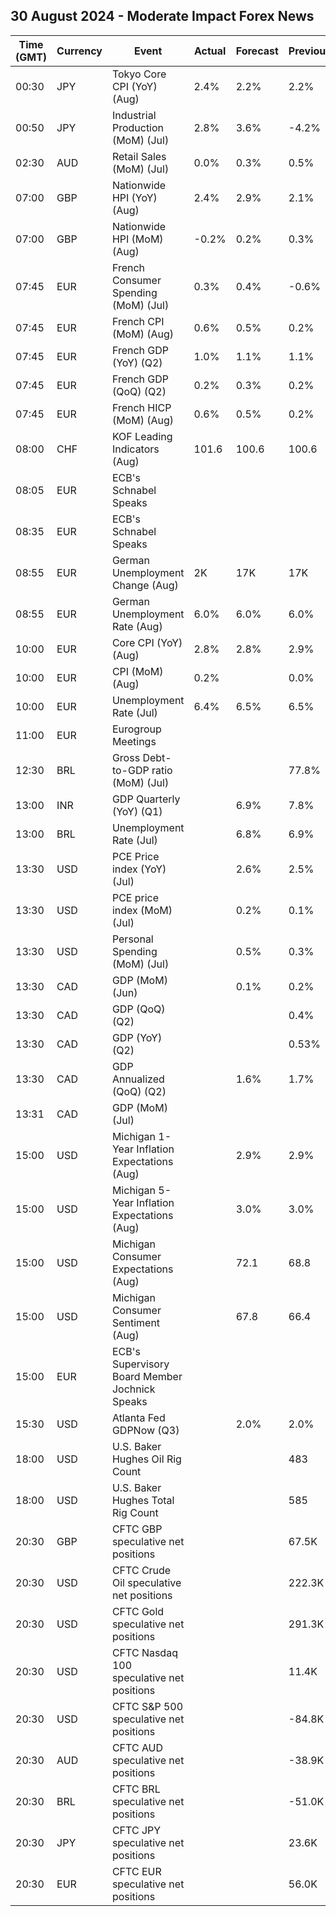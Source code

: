 ## 30 August 2024 - Moderate Impact Forex News

| Time (GMT) | Currency | Event | Actual | Forecast | Previous |
|------|----------|-------|--------|----------|----------|
| 00:30 | JPY | Tokyo Core CPI (YoY) (Aug) | 2.4% | 2.2% | 2.2% |
| 00:50 | JPY | Industrial Production (MoM) (Jul) | 2.8% | 3.6% | -4.2% |
| 02:30 | AUD | Retail Sales (MoM) (Jul) | 0.0% | 0.3% | 0.5% |
| 07:00 | GBP | Nationwide HPI (YoY) (Aug) | 2.4% | 2.9% | 2.1% |
| 07:00 | GBP | Nationwide HPI (MoM) (Aug) | -0.2% | 0.2% | 0.3% |
| 07:45 | EUR | French Consumer Spending (MoM) (Jul) | 0.3% | 0.4% | -0.6% |
| 07:45 | EUR | French CPI (MoM) (Aug) | 0.6% | 0.5% | 0.2% |
| 07:45 | EUR | French GDP (YoY) (Q2) | 1.0% | 1.1% | 1.1% |
| 07:45 | EUR | French GDP (QoQ) (Q2) | 0.2% | 0.3% | 0.2% |
| 07:45 | EUR | French HICP (MoM) (Aug) | 0.6% | 0.5% | 0.2% |
| 08:00 | CHF | KOF Leading Indicators (Aug) | 101.6 | 100.6 | 100.6 |
| 08:05 | EUR | ECB's Schnabel Speaks |  |  |  |
| 08:35 | EUR | ECB's Schnabel Speaks |  |  |  |
| 08:55 | EUR | German Unemployment Change (Aug) | 2K | 17K | 17K |
| 08:55 | EUR | German Unemployment Rate (Aug) | 6.0% | 6.0% | 6.0% |
| 10:00 | EUR | Core CPI (YoY) (Aug) | 2.8% | 2.8% | 2.9% |
| 10:00 | EUR | CPI (MoM) (Aug) | 0.2% |  | 0.0% |
| 10:00 | EUR | Unemployment Rate (Jul) | 6.4% | 6.5% | 6.5% |
| 11:00 | EUR | Eurogroup Meetings |  |  |  |
| 12:30 | BRL | Gross Debt-to-GDP ratio (MoM) (Jul) |  |  | 77.8% |
| 13:00 | INR | GDP Quarterly (YoY) (Q1) |  | 6.9% | 7.8% |
| 13:00 | BRL | Unemployment Rate (Jul) |  | 6.8% | 6.9% |
| 13:30 | USD | PCE Price index (YoY) (Jul) |  | 2.6% | 2.5% |
| 13:30 | USD | PCE price index (MoM) (Jul) |  | 0.2% | 0.1% |
| 13:30 | USD | Personal Spending (MoM) (Jul) |  | 0.5% | 0.3% |
| 13:30 | CAD | GDP (MoM) (Jun) |  | 0.1% | 0.2% |
| 13:30 | CAD | GDP (QoQ) (Q2) |  |  | 0.4% |
| 13:30 | CAD | GDP (YoY) (Q2) |  |  | 0.53% |
| 13:30 | CAD | GDP Annualized (QoQ) (Q2) |  | 1.6% | 1.7% |
| 13:31 | CAD | GDP (MoM) (Jul) |  |  |  |
| 15:00 | USD | Michigan 1-Year Inflation Expectations (Aug) |  | 2.9% | 2.9% |
| 15:00 | USD | Michigan 5-Year Inflation Expectations (Aug) |  | 3.0% | 3.0% |
| 15:00 | USD | Michigan Consumer Expectations (Aug) |  | 72.1 | 68.8 |
| 15:00 | USD | Michigan Consumer Sentiment (Aug) |  | 67.8 | 66.4 |
| 15:00 | EUR | ECB's Supervisory Board Member Jochnick Speaks |  |  |  |
| 15:30 | USD | Atlanta Fed GDPNow (Q3) |  | 2.0% | 2.0% |
| 18:00 | USD | U.S. Baker Hughes Oil Rig Count |  |  | 483 |
| 18:00 | USD | U.S. Baker Hughes Total Rig Count |  |  | 585 |
| 20:30 | GBP | CFTC GBP speculative net positions |  |  | 67.5K |
| 20:30 | USD | CFTC Crude Oil speculative net positions |  |  | 222.3K |
| 20:30 | USD | CFTC Gold speculative net positions |  |  | 291.3K |
| 20:30 | USD | CFTC Nasdaq 100 speculative net positions |  |  | 11.4K |
| 20:30 | USD | CFTC S&P 500 speculative net positions |  |  | -84.8K |
| 20:30 | AUD | CFTC AUD speculative net positions |  |  | -38.9K |
| 20:30 | BRL | CFTC BRL speculative net positions |  |  | -51.0K |
| 20:30 | JPY | CFTC JPY speculative net positions |  |  | 23.6K |
| 20:30 | EUR | CFTC EUR speculative net positions |  |  | 56.0K |
